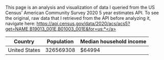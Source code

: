 This page is an analysis and visualization of data I queried from the US Census' American Community Survey 2020 5 year estimates API. To see the original, raw data that I retrieved from the API before analyzing it, navigate here: <a href="https://api.census.gov/data/2020/acs/acs5?get=NAME,B19013_001E,B01003_001E&for=us:*">https://api.census.gov/data/2020/acs/acs5?get=NAME,B19013_001E,B01003_001E&for=us:*</a>

|Country|Population|Median household income|
|---|---|---|
|United States|326569308|$64994|
